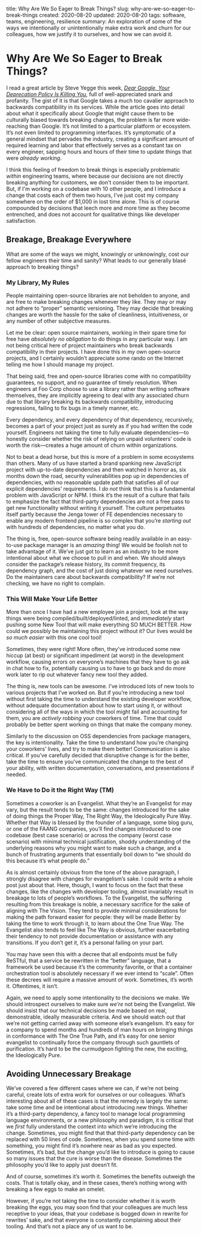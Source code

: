 title: Why Are We So Eager to Break Things?
slug: why-are-we-so-eager-to-break-things
created: 2020-08-20
updated: 2020-08-20
tags: software, teams, engineering, resilience
summary: An exploration of some of the ways we intentionally or unintentionally make extra work and churn for our colleagues, how we justify it to ourselves, and how we can avoid it.

# Why Are We So Eager to Break Things?

I read a great article by Steve Yegge this week, [*Dear Google, Your
Deprecation Policy Is Killing You*](https://medium.com/@steve.yegge/dear-google-cloud-your-deprecation-policy-is-killing-you-ee7525dc05dc), full of well-appreciated snark and
profanity. The gist of it is that Google takes a much too cavalier
approach to backwards compatibility in its services. While the article
goes into detail about what it specifically about Google that might cause
them to be culturally biased towards breaking changes, the problem is far
more wide-reaching than Google. It&rsquo;s not limited to a particular platform or
ecosystem. It&rsquo;s not even limited to programming interfaces. It&rsquo;s symptomatic
of a general mindset that pervades the industry, creating a significant
amount of required learning and labor that effectively serves as
a constant tax on every engineer, sapping hours and hours of their time
to update things that were *already working*.

I think this feeling of freedom to break things is especially problematic
*within* engineering teams, where because our decisions are not directly
breaking anything for customers, we don't consider them to be important.
But, if I'm working on a codebase with 10 other people, and I introduce
a change that costs each of them two hours, I've just cost my company
somewhere on the order of $1,000 in lost time alone. This is of course
compounded by decisions that leech more and more time as they become
entrenched, and does not account for qualitative things like developer
satisfaction.

## Breakage, Breakage Everywhere

What are some of the ways we might, knowingly or unknowingly, cost our
fellow engineers their time and sanity?  What leads to our generally blasé
approach to breaking things?

### My Library, My Rules

People maintaining open-source libraries are not beholden to anyone, and are
free to make breaking changes whenever they like. They may or may not adhere
to &ldquo;proper&rdquo; semantic versioning. They may decide that breaking changes are worth
the hassle for the sake of cleanliness, intuitiveness, or any number of other
subjective measures.

Let me be clear: open source maintainers, working in their spare time for free
have *absolutely no obligation* to do things in any particular way. I am
not being critical here of project maintainers who break backwards
compatibility in their projects. I have done this in my own open-source
projects, and I certainly wouldn&rsquo;t appreciate some rando on the Internet
telling me how I should manage my project.

That being said, free and open-source libraries come with no compatibility
guarantees, no support, and no guarantee of timely resolution. When engineers
at Foo Corp choose to use a library rather than writing software themselves,
they are implicitly agreeing to deal with any associated churn due to that
library breaking its backwards compatibility, introducing regressions, failing
to fix bugs in a timely manner, etc.

Every dependency, and every dependency of that dependency, recursively, becomes
a part of your project just as surely as if you had written the code yourself.
Engineers not taking the time to fully evaluate dependencies&#x2014;to honestly
consider whether the risk of relying on unpaid volunteers&rsquo; code is worth the
risk&#x2014;creates a huge amount of churn within organizations.

Not to beat a dead horse, but this is more of a problem in some ecosystems than
others. Many of us have started a brand spanking new JavaScript project with
up-to-date dependencies and then watched in horror as, six months down the road,
security vulnerabilities pop up in dependencies of dependencies, with no
reasonable update path that satisfies all of our explicit dependencies&rsquo;
requirements. I *do not* think that this is a fundamental problem with
JavaScript or NPM. I think it&rsquo;s the result of a culture that fails to emphasize
the fact that third-party dependencies are not a free pass to get new
functionality without writing it yourself. The culture perpetuates itself
partly because the Jenga tower of FE dependencies necessary to enable any
modern frontend pipeline is so complex that you&rsquo;re *starting out* with hundreds
of dependencies, no matter what you do.

The thing is, free, open-source software being readily available in an
easy-to-use package manager is an *amazing* thing! We would be foolish not to
take advantage of it. We&rsquo;ve just got to learn as an industry to be more
intentional about what we choose to pull in and when. We should always consider
the package&rsquo;s release history, its commit frequency, its dependency graph,
and the cost of just doing whatever we need ourselves. Do the maintainers
care about backwards compatibility? If we&rsquo;re not checking, we have no right
to complain.

### This Will Make Your Life Better

More than once I have had a new employee join a project, look at the way things
were being compiled/built/deployed/linted, and *immediately* start pushing some
New Tool that will make everything SO MUCH BETTER. *How* could we possibly be
maintaining this project without it? Our lives would be *so much easier* with
this one cool tool!

Sometimes, they were right! More often, they&rsquo;ve introduced some new hiccup (at
best) or significant impediment (at worst) in the development workflow, causing
errors on everyone&rsquo;s machines that they have to go ask in chat how to fix,
potentially causing us to have to go back and do *more* work later to rip out
whatever fancy new tool they added.

The thing is, new tools can be awesome. I&rsquo;ve introduced lots of new tools to
various projects that I&rsquo;ve worked on. But if you&rsquo;re introducing a new tool
without first taking the time to understand the existing developer workflow,
without adequate documentation about how to start using it, or without
considering all of the ways in which the tool might fail and accounting for
them, you are *actively robbing* your coworkers of time. Time that could
probably be better spent working on things that make the company money.

Similarly to the discussion on OSS dependencies from package managers, the key
is intentionality. Take the time to understand how you&rsquo;re changing
your coworkers&rsquo; lives, and try to make them better! Communication is
also critical. If you&rsquo;ve carefully decided that disruptive change is for
the better, take the time to ensure you&rsquo;ve communicated the change to the
best of your ability, with written documentation, conversations, and
presentations if needed.

### We Have to Do it the Right Way (TM)

Sometimes a coworker is an Evangelist. What they&rsquo;re an Evangelist for may vary,
but the result tends to be the same: changes introduced for the sake of doing
things the Proper Way, The Right Way, the Ideologically Pure Way. Whether that
Way is blessed by the founder of a language, some blog guru, or one of the
FAANG companies, you&rsquo;ll find changes introduced to one codebase (best case
scenario) or across the company (worst case scenario) with minimal technical
justification, shoddy understanding of the underlying reasons why you might
want to make such a change, and a bunch of frustrating arguments that
essentially boil down to &ldquo;we should do this because it&rsquo;s what people do.&rdquo;

As is almost certainly obvious from the tone of the above paragraph, I strongly
disagree with changes for evangelism&rsquo;s sake. I could write a whole post just
about that. Here, though, I want to focus on the fact that these changes, like
the changes with developer tooling, almost invariably result in breakage to
lots of people&rsquo;s workflows. To the Evangelist, the suffering resulting from
this breakage is noble, a necessary sacrifice for the sake of aligning with
The Vision. They tend to provide minimal considerations for making the path
forward easier for people: they will be made Better by taking the time to work
through it, to learn about the One True Way. The Evangelist also tends to feel
like The Way is obvious, further exacerbating their tendency to not provide
documentation or assistance with any transitions. If you don&rsquo;t get it, it&rsquo;s
a personal failing on your part.

You may have seen this with a decree that all endpoints must be fully
ReSTful, that a service be rewritten in the &ldquo;better&rdquo; language, that a
framework be used because it&rsquo;s the community favorite, or that a container
orchestration tool is absolutely necessary if we ever intend to &ldquo;scale&rdquo;.
Often these decrees will require a massive amount of work. Sometimes, it&rsquo;s
worth it. Oftentimes, it isn&rsquo;t.

Again, we need to apply some intentionality to the decisions we make. We should
introspect ourselves to make sure *we&rsquo;re* not being the Evangelist. We should
insist that our technical decisions be made based on real, demonstrable,
ideally measurable criteria. And we should watch out that we&rsquo;re not getting
carried away with someone else&rsquo;s evangelism. It&rsquo;s easy for a company to spend
months and hundreds of man hours on bringing things in conformance with The One
True Path, and it&rsquo;s easy for one senior evangelist to continually force the
company through such gauntlets of purification. It&rsquo;s hard to be the curmudgeon
fighting the new, the exciting, the Ideologically Pure.

## Avoiding Unnecessary Breakage

We&rsquo;ve covered a few different cases where we can, if we&rsquo;re not being careful,
create lots of extra work for ourselves or our colleagues. What&rsquo;s interesting
about all of these cases is that the remedy is largely the same: take some time
and be intentional about introducing new things. Whether it&rsquo;s a third-party
dependency, a fancy tool to manage local programming language environments,
or a new philosophy and paradigm, it is critical that we *first* fully
understand the context into which we&rsquo;re introducing the change. Sometimes, you
might find that that third-party dependency can be replaced with 50 lines of
code. Sometimes, when you spend some time with something, you might find
it&rsquo;s nowhere near as bad as you expected. Sometimes, it&rsquo;s bad, but the
change you&rsquo;d like to introduce is going to cause so many issues that
the cure is worse than the disease. Sometimes the philosophy you&rsquo;d like to
apply just doesn&rsquo;t fit.

And of course, sometimes it&rsquo;s worth it. Sometimes the benefits outweigh the
costs. That is totally okay, and in these cases, there&rsquo;s nothing wrong with
breaking a few eggs to make an omelet.

However, if you&rsquo;re not taking the time to consider whether it is worth breaking
the eggs, you may soon find that your colleagues are much less receptive to your
ideas, that your codebase is bogged down in rewrite for rewrites&rsquo; sake, and that
everyone is constantly complaining about their tooling. And that&rsquo;s not a place
any of us want to be.
